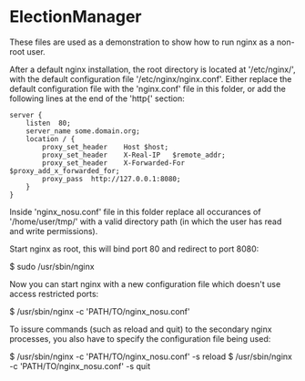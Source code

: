 # ElectionManager
These files are used as a demonstration to show how to run nginx as a non-root user.

After a default nginx installation, the root directory is located at '/etc/nginx/', 
with the default configuration file '/etc/nginx/nginx.conf'. Either replace the default 
configuration file with the 'nginx.conf' file in this folder, or add the following lines
at the end of the 'http{' section:

    server {
        listen  80;
        server_name some.domain.org;
        location / {
            proxy_set_header    Host $host;
            proxy_set_header    X-Real-IP   $remote_addr;
            proxy_set_header    X-Forwarded-For $proxy_add_x_forwarded_for;
            proxy_pass  http://127.0.0.1:8080;
        }
    }

Inside 'nginx_nosu.conf' file in this folder replace all occurances of '/home/user/tmp/' with
a valid directory path (in which the user has read and write permissions).

Start nginx as root, this will bind port 80 and redirect to port 8080:

  $ sudo /usr/sbin/nginx 

Now you can start nginx with a new configuration file which doesn't use access restricted ports:

  $ /usr/sbin/nginx -c 'PATH/TO/nginx_nosu.conf'

To issure commands (such as reload and quit) to the secondary nginx processes, you also have to
specify the configuration file being used:

  $ /usr/sbin/nginx -c 'PATH/TO/nginx_nosu.conf' -s reload
  $ /usr/sbin/nginx -c 'PATH/TO/nginx_nosu.conf' -s quit
